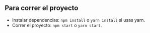 
## Para correr el proyecto

- Instalar dependencias: `npm install` o `yarn install` si usas yarn.
- Correr el proyecto: `npm start` o `yarn start`.

